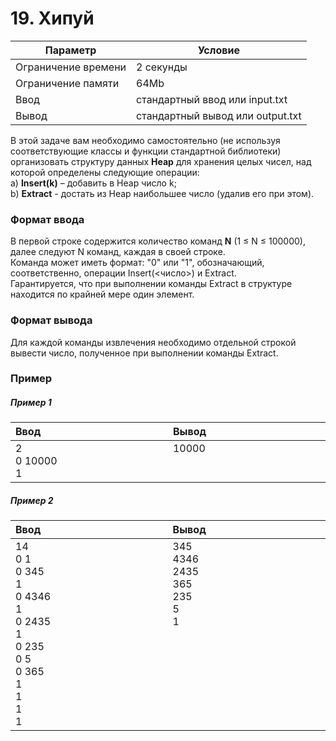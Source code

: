 # 19. Хипуй

| Параметр            | Условие                          |
|---------------------|----------------------------------|
| Ограничение времени | 2 секунды                        |
| Ограничение памяти  | 64Mb                             |
| Ввод                | стандартный ввод или input.txt   |
| Вывод               | стандартный вывод или output.txt |

В этой задаче вам необходимо самостоятельно (не используя соответствующие классы 
и функции стандартной библиотеки) организовать структуру данных **Heap** для хранения 
целых чисел, над которой определены следующие операции:  
a) **Insert(k)** – добавить в Heap число k;  
b) **Extract** - достать из Heap наибольшее число (удалив его при этом).

### Формат ввода
В первой строке содержится количество команд **N** (1 ≤ N ≤ 100000), 
далее следуют N команд, каждая в своей строке.  
Команда может иметь формат: "0" или "1", обозначающий, соответственно, операции Insert(<число>) и Extract.  
Гарантируется, что при выполнении команды Extract в структуре находится по крайней мере один элемент.

### Формат вывода
Для каждой команды извлечения необходимо отдельной строкой вывести число, полученное 
при выполнении команды Extract.

### Пример

##### Пример 1
<table>
    <thead>
        <tr>
            <th width="250px" align="left">Ввод</th>
            <th width="250px" align="left">Вывод</th>
        </tr>
    </thead>
    <tr>
        <td>
            2<br>
            0 10000<br>
            1
        </td>
        <td>
            10000<br><br><br>
        </td>
    </tr>
</table>

##### Пример 2
<table>
    <thead>
        <tr>
            <th width="250px" align="left">Ввод</th>
            <th width="250px" align="left">Вывод</th>
        </tr>
    </thead>
    <tr>
        <td>
            14<br>
            0 1<br>
            0 345<br>
            1<br>
            0 4346<br>
            1<br>
            0 2435<br>
            1<br>
            0 235<br>
            0 5<br>
            0 365<br>
            1<br>
            1<br>
            1<br>
            1
        </td>
        <td>
            345<br>
            4346<br>
            2435<br>
            365<br>
            235<br>
            5<br>
            1<br>
            <br><br><br><br><br><br><br><br>
        </td>
    </tr>
</table>